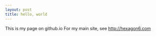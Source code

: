 ```yaml
---
layout: post
title: hello, world
---
```


This is my page on github.io
For my main site, see http://hexagon6.com
